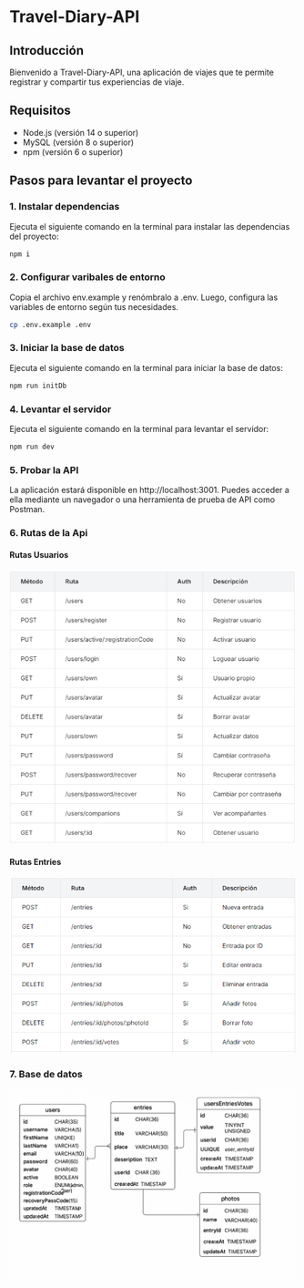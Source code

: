 # Travel-Diary-API

## Introducción

Bienvenido a Travel-Diary-API, una aplicación de viajes que te permite registrar y compartir tus experiencias de viaje.

## Requisitos

- Node.js (versión 14 o superior)
- MySQL (versión 8 o superior)
- npm (versión 6 o superior)

## Pasos para levantar el proyecto

### 1. Instalar dependencias

Ejecuta el siguiente comando en la terminal para instalar las dependencias del proyecto:

```bash
npm i

```

### 2. Configurar varibales de entorno

Copia el archivo env.example y renómbralo a .env. Luego, configura las variables de entorno según tus necesidades.

```bash
cp .env.example .env

```

### 3. Iniciar la base de datos

Ejecuta el siguiente comando en la terminal para iniciar la base de datos:

```bash
npm run initDb

```

### 4. Levantar el servidor

Ejecuta el siguiente comando en la terminal para levantar el servidor:

```bash
npm run dev

```

### 5. Probar la API

La aplicación estará disponible en http://localhost:3001. Puedes acceder a ella mediante un navegador o una herramienta de prueba de API como Postman.

### 6. Rutas de la Api

#### Rutas Usuarios

![alt text](Users-Routes.png)

#### Rutas Entries

![alt text](Entries-Routes.png)

### 7. Base de datos

![alt text](Travel-Diary_Api-DB.png)

